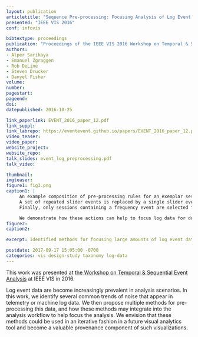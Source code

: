 ```yaml
--- 
layout: publication
articletitle: "Sequence Pre-processing: Focusing Analysis of Log Event Data"
presented: "IEEE VIS 2016"
conf: infovis

bibtextype: proceedings
publication: "Proceedings of the IEEE VIS 2016 Workshop on Temporal & Sequential Event Analysis"
authors: 
- Alper Sarikaya
- Emanuel Zgraggen
- Rob DeLine
- Steven Drucker
- Danyel Fisher
volume: 
number: 
pagestart: 
pageend: 
doi: 
datepublished: 2016-10-25

link_paperlink: EVENT_2016_paper_12.pdf
link_suppl: 
link_labrepo: https://eventevent.github.io/papers/EVENT_2016_paper_12.pdf
video_teaser: 
video_paper: 
website_project: 
website_repo: 
talk_slides: event_log_preprocessing.pdf
talk_video:

thumbnail: 
imgteaser: 
figure1: fig3.png
caption1: |
     An example composition of pre-processing rules for an exemplar session of log events, using data from the Histogram Excel Add-in.
     A set of repeated slider events is replaced by a single slider event, then the session is split when new data is loaded.
     Finally, only sessions containing a frequency event are selected for downstream analysis.

     We demonstrate how these actions can help to focus log data for downstream analysis.
figure2: 
caption2: 

excerpt: Identified methods for focusing large amounts of log event data for downstream analysis and provenance.

postdate: 2017-09-17 15:05:00 -0700
categories: vis design-study taxonomy log-data
---
```


This work was presented at [the Workshop on Temporal & Sequential Event Analysis](https://eventevent.github.io) at IEEE VIS in 2016.

Log event data are become increasingly prevalent in analysis scenarios. In this work, we identify several common trends of noise that appear in telemetry or machine log data. We then propose multiple methods for pre-processing this data, and how these methods may integrate into the analysis workflow to help focus the analysis. We envision that these methods could be used in an iterative fashion in a future visual analytics tool and become a valuable provenance component of such visualizations.
